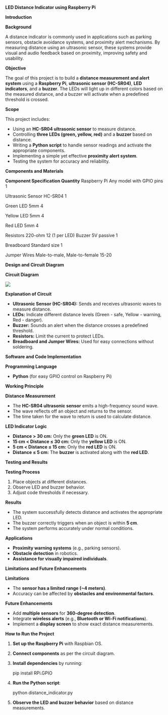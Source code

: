 ﻿**LED Distance Indicator using Raspberry Pi** 

**Introduction** 

**Background** 

A distance indicator is commonly used in applications such as parking sensors, obstacle avoidance systems, and proximity alert mechanisms. By measuring distance using an ultrasonic sensor, these systems provide visual and audio feedback based on proximity, improving safety and usability. 

**Objective** 

The goal of this project is to build a **distance measurement and alert system** using a **Raspberry Pi**, **ultrasonic sensor (HC-SR04)**, **LED indicators**, and a **buzzer**. The LEDs will light up in different colors based on the measured distance, and a buzzer will activate when a predefined threshold is crossed. 

**Scope** 

This project includes: 

- Using an **HC-SR04 ultrasonic sensor** to measure distance. 
- Controlling **three LEDs (green, yellow, red)** and a **buzzer** based on distance. 
- Writing a **Python script** to handle sensor readings and activate the appropriate components. 
- Implementing a simple yet effective **proximity alert system**. 
- Testing the system for accuracy and reliability. 

**Components and Materials** 

**Component  Specification  Quantity** Raspberry Pi  Any model with GPIO pins  1 

Ultrasonic Sensor HC-SR04  1 

Green LED  5mm  4 

Yellow LED  5mm  4 

Red LED  5mm  4 

Resistors  220-ohm  12 (1 per LED) Buzzer  5V passive  1 

Breadboard  Standard size  1 

Jumper Wires  Male-to-male, Male-to-female 15-20 

**Design and Circuit Diagram** 

**Circuit Diagram** 

![](Aspose.Words.454510ee-485b-48b7-aede-953e3ec8b60c.001.png)

**Explanation of Circuit** 

- **Ultrasonic Sensor (HC-SR04):** Sends and receives ultrasonic waves to measure distance. 
- **LEDs:** Indicate different distance levels (Green - safe, Yellow - warning, Red - danger). 
- **Buzzer:** Sounds an alert when the distance crosses a predefined threshold. 
- **Resistors:** Limit the current to protect LEDs. 
- **Breadboard and Jumper Wires:** Used for easy connections without soldering. 

**Software and Code Implementation** 

**Programming Language** 

- **Python** (for easy GPIO control on Raspberry Pi) 

**Working Principle** 

**Distance Measurement** 

- The **HC-SR04 ultrasonic sensor** emits a high-frequency sound wave. 
- The wave reflects off an object and returns to the sensor. 
- The time taken for the wave to return is used to calculate distance. 

**LED Indicator Logic** 

- **Distance > 30 cm:** Only the **green LED** is ON. 
- **15 cm < Distance ≤ 30 cm:** Only the **yellow LED** is ON. 
- **5 cm < Distance ≤ 15 cm:** Only the **red LED** is ON. 
- **Distance ≤ 5 cm:** The **buzzer** is activated along with the **red LED**. 

**Testing and Results** 

**Testing Process** 

1. Place objects at different distances. 
1. Observe LED and buzzer behavior. 
1. Adjust code thresholds if necessary. 

**Results** 

- The system successfully detects distance and activates the appropriate LED. 
- The buzzer correctly triggers when an object is within **5 cm**. 
- The system performs accurately under normal conditions. 

**Applications** 

- **Proximity warning systems** (e.g., parking sensors). 
- **Obstacle detection** in robotics. 
- **Assistance for visually impaired individuals**. 

**Limitations and Future Enhancements** 

**Limitations** 

- The **sensor has a limited range (~4 meters)**. 
- Accuracy can be affected by **obstacles and environmental factors**. 

**Future Enhancements** 

- Add **multiple sensors** for **360-degree detection**. 
- Integrate **wireless alerts** (e.g., **Bluetooth or Wi-Fi notifications**). 
- Implement a **display screen** to show exact distance measurements. 

**How to Run the Project** 

1. **Set up the Raspberry Pi** with Raspbian OS. 
1. **Connect components** as per the circuit diagram. 
1. **Install dependencies** by running: 

   pip install RPi.GPIO 

4. **Run the Python script**: 

   python distance\_indicator.py 

5. **Observe the LED and buzzer behavior** based on distance measurements. 
